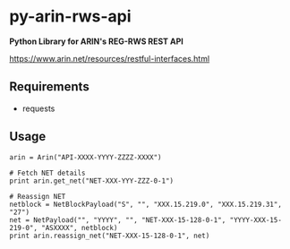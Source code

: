 py-arin-rws-api
===============

<b>Python Library for ARIN's REG-RWS REST API</b>

https://www.arin.net/resources/restful-interfaces.html

Requirements
---
- requests

Usage
---
`arin = Arin("API-XXXX-YYYY-ZZZZ-XXXX")`

`# Fetch NET details`<br>
`print arin.get_net("NET-XXX-YYY-ZZZ-0-1")`

`# Reassign NET`<br>
`netblock = NetBlockPayload("S", "", "XXX.15.219.0", "XXX.15.219.31", "27")`<br>
`net = NetPayload("", "YYYY", "", "NET-XXX-15-128-0-1", "YYYY-XXX-15-219-0", "ASXXXX", netblock)`<br>
`print arin.reassign_net("NET-XXX-15-128-0-1", net)`
